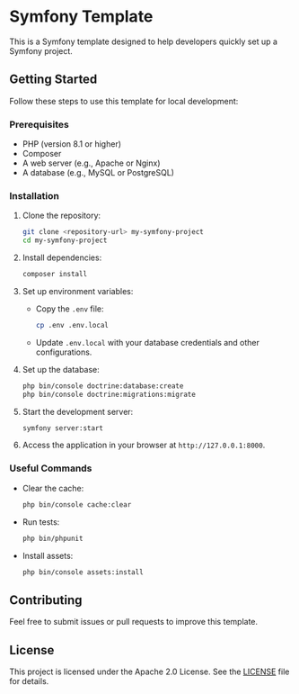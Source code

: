 # Symfony Template

This is a Symfony template designed to help developers quickly set up a Symfony project.

## Getting Started

Follow these steps to use this template for local development:

### Prerequisites
- PHP (version 8.1 or higher)
- Composer
- A web server (e.g., Apache or Nginx)
- A database (e.g., MySQL or PostgreSQL)

### Installation

1. Clone the repository:
   ```bash
   git clone <repository-url> my-symfony-project
   cd my-symfony-project
   ```

2. Install dependencies:
   ```bash
   composer install
   ```

3. Set up environment variables:
   - Copy the `.env` file:
     ```bash
     cp .env .env.local
     ```
   - Update `.env.local` with your database credentials and other configurations.

4. Set up the database:
   ```bash
   php bin/console doctrine:database:create
   php bin/console doctrine:migrations:migrate
   ```

5. Start the development server:
   ```bash
   symfony server:start
   ```

6. Access the application in your browser at `http://127.0.0.1:8000`.

### Useful Commands

- Clear the cache:
  ```bash
  php bin/console cache:clear
  ```

- Run tests:
  ```bash
  php bin/phpunit
  ```

- Install assets:
  ```bash
  php bin/console assets:install
  ```

## Contributing

Feel free to submit issues or pull requests to improve this template.

## License

This project is licensed under the Apache 2.0 License. See the [LICENSE](LICENSE) file for details.
